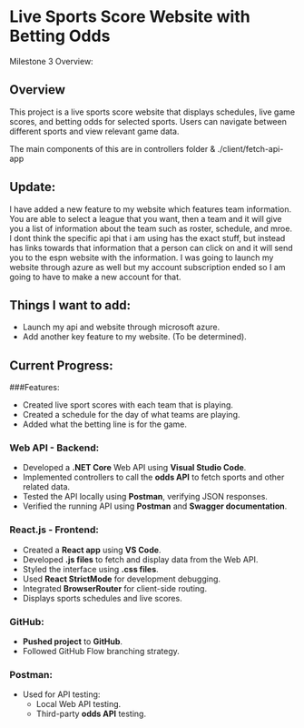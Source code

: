 # Live Sports Score Website with Betting Odds

Milestone 3 Overview: 



## Overview
This project is a live sports score website that displays schedules, live game scores, and betting odds for selected sports. Users can navigate between different sports and view relevant game data.

 The main components of this are in controllers folder & ./client/fetch-api-app

## Update: 
I have added a new feature to my website which features team information. You are able to select a league that you want, then a team and it will give you a list of information about the team such as roster, schedule, and mroe. I dont think the specific api that i am using has the exact stuff, but instead has links towards that information that a person can click on and it will send you to the espn website with the information. I was going to launch my website through azure as well but my account subscription ended so I am going to have to make a new account for that. 

## Things I want to add: 

- Launch my api and website through microsoft azure.
- Add another key feature to my website. (To be determined). 


## Current Progress:

###Features: 
- Created live sport scores with each team that is playing. 
- Created a schedule for the day of what teams are playing.
- Added what the betting line is for the game.

### Web API - Backend:
- Developed a **.NET Core** Web API using **Visual Studio Code**.
- Implemented controllers to call the **odds API** to fetch sports and other related data.
- Tested the API locally using **Postman**, verifying JSON responses.
- Verified the running API using **Postman** and **Swagger documentation**.

### React.js - Frontend:
- Created a **React app** using **VS Code**.
- Developed **.js files** to fetch and display data from the Web API.
- Styled the interface using **.css files**.
- Used **React StrictMode** for development debugging.
- Integrated **BrowserRouter** for client-side routing.
- Displays sports schedules and live scores.

### GitHub:
- **Pushed project** to **GitHub**.
- Followed GitHub Flow branching strategy.

### Postman:
- Used for API testing:
  - Local Web API testing.
  - Third-party **odds API** testing.
